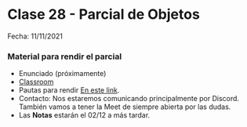 # Clase 28 - Parcial de Objetos

Fecha: 11/11/2021
 
### Material para rendir el parcial

* Enunciado (próximamente)
* [Classroom](https://classroom.github.com/a/DNfhhKj-)
* Pautas para rendir	[En este link](https://docs.google.com/document/d/1Z4JKRK4F_HavhwBCmfbxcLzsur_Bg-kBK5nW575htms/edit#).
* Contacto:	Nos estaremos comunicando principalmente por Discord. También vamos a tener la Meet de siempre abierta por las dudas.
* Las **Notas** estarán el 02/12 a más tardar.
